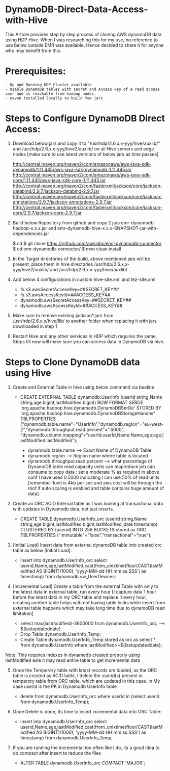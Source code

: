 # DynamoDB-Direct-Data-Access-with-Hive
This Article provides step by step process of cloning AWS dynamoDB data using HDP Hive. When I was researching this for my use, no reference to use below outside EMR was available, Hence decided to share it for anyone who may benefit from this.

# Prerequisites:

	- Up and Running HDP Cluster available
	- Usable DynamoDB tables with secret and Access key of a read access user and is reachable from hadoop nodes.
	- maven installed locally to build few jars

# Steps to Configure DynamoDB Direct Access:

1) Download below jars and copy it to "/usr/hdp/2.6.x.x-yyy/hive/auxlib/" and /usr/hdp/2.6.x.x-yyy/hive2/auxlib/ on all Hive servers and edge nodes [make sure to use latest versions of below jars as time passes]

     http://central.maven.org/maven2/com/amazonaws/aws-java-sdk-dynamodb/1.11.445/aws-java-sdk-dynamodb-1.11.445.jar
     http://central.maven.org/maven2/com/amazonaws/aws-java-sdk-core/1.11.445/aws-java-sdk-core-1.11.445.jar
     http://central.maven.org/maven2/com/fasterxml/jackson/core/jackson-databind/2.9.7/jackson-databind-2.9.7.jar
     http://central.maven.org/maven2/com/fasterxml/jackson/core/jackson-annotations/2.9.7/jackson-annotations-2.9.7.jar
     http://central.maven.org/maven2/com/fasterxml/jackson/core/jackson-core/2.9.7/jackson-core-2.9.7.jar

2) Build below Repository from github and copy 2 jars  emr-dynamodb-hadoop-x.x.x.jar and emr-dynamodb-hive-x.x.x-SNAPSHOT-jar-with-dependencies.jar

      $ cd 
      $ git clone https://github.com/awslabs/emr-dynamodb-connector 
      $ cd  emr-dynamodb-connector/ 
      $ mvn clean install

3) In the Target directories of the build, above mentioned jars will be present, place them in hive directories /usr/hdp/2.6.x.x-yyy/hive2/auxlib/ and /usr/hdp/2.6.x.x-yyy/hive/auxlib/ .

4) Add below 4 configurations in custom hive-site.xml and tez-site.xml

      - fs.s3.awsSecretAccessKey=##SECRET_KEY##
      - fs.s3.awsAccessKeyId=##ACCESS_KEY##
      - dynamodb.awsSecretAccessKey=##SECRET_KEY##
      - dynamodb.awsAccessKeyId=##ACCESS_KEY##

5) Make sure to remove existing jackson*.jars from /usr/hdp/2.6.x.x/hive/lib/ to another folder when replacing it with jars downloaded in step 1

6) Restart Hive and any other services in HDP which requires the same. Steps till now will make sure you can access data in DynamoDB via hive.

# Steps to Clone DynamoDB data using Hive

1) Create and External Table in hive using below command via beeline

	- 	CREATE EXTERNAL TABLE dynamodb.UserInfo (userId string,Name string,age bigint,lastModified bigint) 
		ROW FORMAT SERDE 'org.apache.hadoop.hive.dynamodb.DynamoDBSerDe' STORED BY 'org.apache.hadoop.hive.dynamodb.DynamoDBStorageHandler'
		TBLPROPERTIES ("dynamodb.table.name"="UserInfo","dynamodb.region"="eu-west-2","dynamodb.throughput.read.percent"=".5000",
		"dynamodb.column.mapping"="userId:userId,Name:Name,age:age,lastModified:lastModified");
		
		-   dynamodb.table.name --> Exact Name of DynamoDB Table
		-   dynamodb.region --> Region name where table is located
    	-   dynamodb.throughput.read.percent --> what percentage of DynamoDB table read capacity units can mapreduce job can consume to copy data : set a moderate % as required in above conf I have used 0.5000 indicating I can use 50% of read units [remember 1unit is 4kb per sec and aws cost will be through the roof if auto scaling is enabled and table contains huge amount of data]

2) Create an ORC ACID Internal table as I was looking at transactional data with updates in Dynamodb data, not just inserts.

	- 	CREATE TABLE dynamodb.UserInfo_orc (userid string,Name string,age bigint,lastModified bigint,lastModified_date timestamp) 
		CLUSTERED BY (userid) INTO 256 BUCKETS 
		stored as ORC TBLPROPERTIES ("immutable"="false","transactional"="true");

3) [Initial Load] Insert data from external dynamoDB table into created orc table as below [Initial Load]:

	-	insert into dynamodb.UserInfo_orc select userid,Name,age,lastModified,cast(from_unixtime(floor(CAST(lastModified AS BIGINT)/1000), 'yyyy-MM-dd HH:mm:ss.SSS') as timestamp) from dynamodb.vw_UserDevices;
	
4) [Incremental Load] Create a table from the external Table with only to the latest data in external table, run every hour [I capture data 1 hour before the latest data in my ORC table and replace it every hour, creating another table helps with not having table locks while insert from external table happens which may take long time due to dynamoDB read limitation]

	- 	select max(lastmodified)-3600000 from dynamodb.UserInfo_orc;  --> ${lastupdateddate}
	-	Drop Table dynamodb.UserInfo_Temp;
	- 	Create Table dynamodb.UserInfo_Temp stored as orc as select * from dynamodb.UserInfo where lastModified>=${lastupdateddate};
	
Note: This requires indexes in dynamodb created properly using lastModified esle it may read entire table to get incremental data

5) Once the Temperory table with latest records are loaded, as the ORC table is created as ACID table, I delete the userid(s) present in temperory table from ORC table, which are updated in this case. in My case userid is the PK in Dynamodb UserInfo table 

	- 	delete from dynamodb.UserInfo_orc where userid in (select userid from dynamodb.UserInfo_Temp); 

6) Once Delete is done, Its time to insert incremental data into ORC Table:

	-	insert into dynamodb.UserInfo_orc select userid,Name,age,lastModified,cast(from_unixtime(floor(CAST(lastModified AS BIGINT)/1000), 'yyyy-MM-dd HH:mm:ss.SSS') as timestamp) from dynamodb.UserInfo_Temp;
	
7) If you are running the incremental too often like I do, its a good idea to do compact after insert to reduce the files

	- 	ALTER TABLE dynamodb.UserInfo_orc COMPACT 'MAJOR';